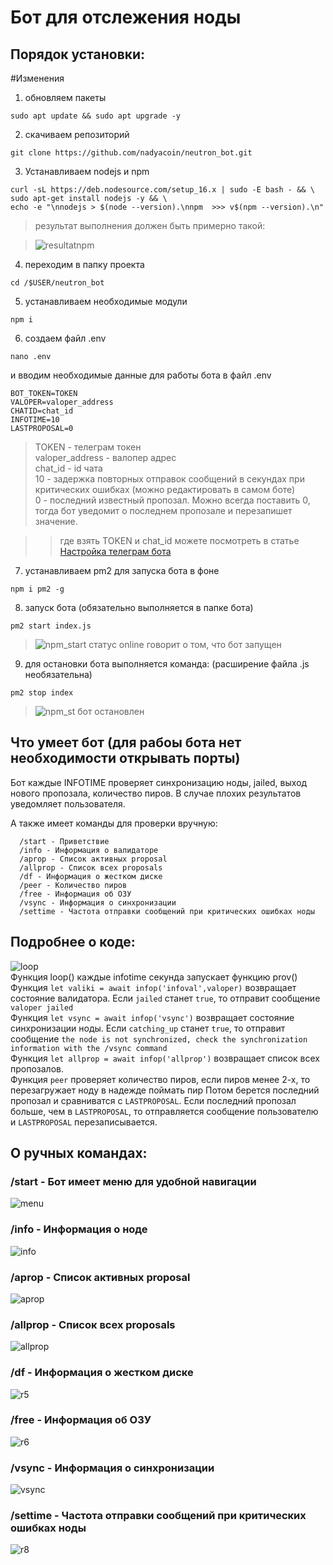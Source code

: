 # Бот для отслежения ноды
## Порядок установки:

#Изменения

1. обновляем пакеты
```
sudo apt update && sudo apt upgrade -y
```
2. скачиваем репозиторий
```
git clone https://github.com/nadyacoin/neutron_bot.git
```
3. Устанавливаем nodejs и npm
```
curl -sL https://deb.nodesource.com/setup_16.x | sudo -E bash - && \
sudo apt-get install nodejs -y && \
echo -e "\nnodejs > $(node --version).\nnpm  >>> v$(npm --version).\n"
```
> результат выполнения должен быть примерно такой:

> ![resultatnpm](https://user-images.githubusercontent.com/56988566/195841827-4764e964-0a8a-4ebd-b867-1cd641280008.png)

4. переходим в папку проекта
```
cd /$USER/neutron_bot
```
5. устанавливаем необходимые модули
```
npm i
```
6. создаем файл .env 
```
nano .env
```
и вводим необходимые данные для работы бота в файл .env
```
BOT_TOKEN=TOKEN
VALOPER=valoper_address
CHATID=chat_id
INFOTIME=10
LASTPROPOSAL=0
```
> TOKEN - телеграм токен <br>
> valoper_address - валопер адрес <br>
> chat_id - id чата <br>
> 10 - задержка повторных отправок сообщений в секундах при критических ошибках (можно редактировать в самом боте) <br>
> 0 - последний известный пропозал. Можно всегда поставить 0, тогда бот уведомит о последнем пропозале и перезапишет значение.

>> где взять TOKEN и chat_id можете посмотреть в статье [Настройка телеграм бота](https://nodera.org/panic_bot#gugm)
7. устанавливаем pm2 для запуска бота в фоне
```
npm i pm2 -g
```
8. запуск бота (обязательно выполняется в папке бота)
```
pm2 start index.js
```
> ![npm_start](https://user-images.githubusercontent.com/56988566/195844549-5aaae4d7-af1a-44d2-acb0-eaeb207d14a6.png)
> статус online говорит о том, что бот запущен
9. для остановки бота выполняется команда: (расширение файла .js необязательна)
```
pm2 stop index
```
> ![npm_st](https://user-images.githubusercontent.com/56988566/195845413-1b9281d9-df54-4e59-9a0e-0a2a9a85c914.png)
> бот остановлен

## Что умеет бот (для рабоы бота нет необходимости открывать порты)

Бот каждые INFOTIME проверяет синхронизацию ноды, jailed, выход нового пропозала, количество пиров. В случае плохих результатов уведомляет пользователя. <br>

А также имеет команды для проверки вручную:
```
  /start - Приветствие
  /info - Информация о валидаторе
  /aprop - Список активных proposal
  /allprop - Список всех proposals
  /df - Информация о жестком диске
  /peer - Количество пиров
  /free - Информация об ОЗУ
  /vsync - Информация о синхронизации
  /settime - Частота отправки сообщений при критических ошибках ноды
```

## Подробнее о коде:
![loop](https://user-images.githubusercontent.com/103100190/202829617-28f2dcc0-ab79-4e70-aa40-4d9974df9171.png)
 <br>
Функция loop() каждые infotime секунда запускает функцию prov() <br>
Функция `let valiki = await infop('infoval',valoper)` возвращает состояние валидатора. Если `jailed` станет `true`, то отправит сообщение `valoper jailed` <br>
Функция `let vsync = await infop('vsync')` возвращает состояние синхронизации ноды. Если `catching_up` станет `true`, то отправит сообщение `the node is not synchronized, check the synchronization information with the /vsync command` <br>
Функция `let allprop = await infop('allprop')` возвращает список всех пропозалов. <br>
Функция `peer` проверяет количество пиров, если пиров менее 2-х, то перезагружает ноду в надежде поймать пир
Потом берется последний пропозал и сравниватся с `LASTPROPOSAL`. Если последний пропозал больше, чем в `LASTPROPOSAL`, то отправляется сообщение пользователю и `LASTPROPOSAL` перезаписывается.
## О ручных командах:
### /start - Бот имеет меню для удобной навигации
![menu](https://user-images.githubusercontent.com/103100190/202829836-c16dfcd1-5370-431f-b841-7dfdbab31e84.png)

### /info - Информация о ноде
![info](https://user-images.githubusercontent.com/103100190/202829884-7aae8038-04d1-49ac-a68d-75f590cc9a8d.png)

### /aprop - Список активных proposal
![aprop](https://user-images.githubusercontent.com/103100190/202832092-63bdc51b-d250-49b5-88a4-5d77ffb3409f.png)

### /allprop - Список всех proposals
![allprop](https://user-images.githubusercontent.com/103100190/202832120-4cba2713-0c00-4086-bc4e-5b983a3b6457.png)
### /df - Информация о жестком диске
![r5](https://user-images.githubusercontent.com/56988566/195890492-58c9f148-cb7e-4099-b014-c8b42679efdb.png)
### /free - Информация об ОЗУ
![r6](https://user-images.githubusercontent.com/56988566/195890750-545afafd-f0d9-46d1-b914-271bfe5980ba.png)
### /vsync - Информация о синхронизации
![vsync](https://user-images.githubusercontent.com/103100190/202832149-d4ec516e-cbf3-43af-b890-8a9ab5f44738.png)
### /settime - Частота отправки сообщений при критических ошибках ноды
![r8](https://user-images.githubusercontent.com/56988566/195891234-2e22a9f7-8e35-46fe-b4e6-91e4ad5dfb6f.png)

